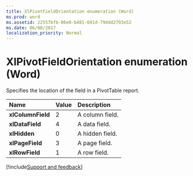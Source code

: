 ```yaml
---
title: XlPivotFieldOrientation enumeration (Word)
ms.prod: word
ms.assetid: 22557bfb-06e0-b481-691d-79ddd2793e52
ms.date: 06/08/2017
localization_priority: Normal
---
```



# XlPivotFieldOrientation enumeration (Word)

Specifies the location of the field in a PivotTable report.



|Name|Value|Description|
|:-----|:-----|:-----|
| **xlColumnField**|2|A column field.|
| **xlDataField**|4|A data field.|
| **xlHidden**|0|A hidden field.|
| **xlPageField**|3|A page field.|
| **xlRowField**|1|A row field.|

[!include[Support and feedback](~/includes/feedback-boilerplate.md)]